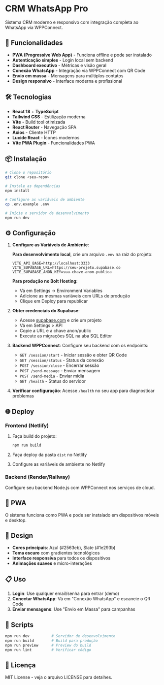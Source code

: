 # CRM WhatsApp Pro

Sistema CRM moderno e responsivo com integração completa ao WhatsApp via WPPConnect.

## 🚀 Funcionalidades

- **PWA (Progressive Web App)** - Funciona offline e pode ser instalado
- **Autenticação simples** - Login local sem backend
- **Dashboard executivo** - Métricas e visão geral
- **Conexão WhatsApp** - Integração via WPPConnect com QR Code
- **Envio em massa** - Mensagens para múltiplos contatos
- **Design responsivo** - Interface moderna e profissional

## 🛠️ Tecnologias

- **React 18** + **TypeScript**
- **Tailwind CSS** - Estilização moderna
- **Vite** - Build tool otimizada
- **React Router** - Navegação SPA
- **Axios** - Cliente HTTP
- **Lucide React** - Ícones modernos
- **Vite PWA Plugin** - Funcionalidades PWA

## 📦 Instalação

```bash
# Clone o repositório
git clone <seu-repo>

# Instale as dependências
npm install

# Configure as variáveis de ambiente
cp .env.example .env

# Inicie o servidor de desenvolvimento
npm run dev
```

## ⚙️ Configuração

1. **Configure as Variáveis de Ambiente**: 

   **Para desenvolvimento local**, crie um arquivo `.env` na raiz do projeto:
   ```
   VITE_API_BASE=http://localhost:3333
   VITE_SUPABASE_URL=https://seu-projeto.supabase.co
   VITE_SUPABASE_ANON_KEY=sua-chave-anon-publica
   ```

   **Para produção no Bolt Hosting**:
   - Vá em Settings → Environment Variables
   - Adicione as mesmas variáveis com URLs de produção
   - Clique em Deploy para republicar

2. **Obter credenciais do Supabase**:
   - Acesse [supabase.com](https://supabase.com) e crie um projeto
   - Vá em Settings > API
   - Copie a URL e a chave anon/public
   - Execute as migrações SQL na aba SQL Editor

3. **Backend WPPConnect**: Configure seu backend com os endpoints:
   - `GET /session/start` - Iniciar sessão e obter QR Code
   - `GET /session/status` - Status da conexão
   - `POST /session/close` - Encerrar sessão
   - `POST /send-message` - Enviar mensagem
   - `POST /send-media` - Enviar mídia
   - `GET /health` - Status do servidor

4. **Verificar configuração**: Acesse `/health` no seu app para diagnosticar problemas

## 🌐 Deploy

### Frontend (Netlify)

1. Faça build do projeto:
   ```bash
   npm run build
   ```

2. Faça deploy da pasta `dist` no Netlify

3. Configure as variáveis de ambiente no Netlify

### Backend (Render/Railway)

Configure seu backend Node.js com WPPConnect nos serviços de cloud.

## 📱 PWA

O sistema funciona como PWA e pode ser instalado em dispositivos móveis e desktop.

## 🎨 Design

- **Cores principais**: Azul (#2563eb), Slate (#1e293b)
- **Tema escuro** com gradientes tecnológicos
- **Interface responsiva** para todos os dispositivos
- **Animações suaves** e micro-interações

## 📋 Uso

1. **Login**: Use qualquer email/senha para entrar (demo)
2. **Conectar WhatsApp**: Vá em "Conexão WhatsApp" e escaneie o QR Code
3. **Enviar mensagens**: Use "Envio em Massa" para campanhas

## 🔧 Scripts

```bash
npm run dev          # Servidor de desenvolvimento
npm run build        # Build para produção
npm run preview      # Preview do build
npm run lint         # Verificar código
```

## 📄 Licença

MIT License - veja o arquivo LICENSE para detalhes.